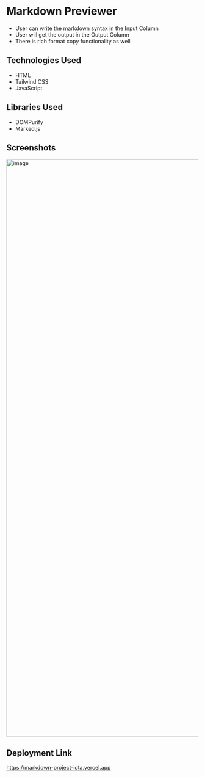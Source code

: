 # Markdown Previewer
- User can write the markdown syntax in the Input Column
- User will get the output in the Output Column
- There is rich format copy functionality as well

## Technologies Used
- HTML
- Tailwind CSS
- JavaScript

## Libraries Used
- DOMPurify
- Marked.js

## Screenshots
<img width="1512" alt="image" src="https://github.com/user-attachments/assets/85dc616d-9624-47a1-928f-dc9ac603f809" />

## Deployment Link
https://markdown-project-iota.vercel.app
